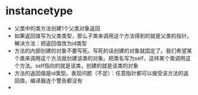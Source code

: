 # instancetype

* 父类中的类方法创建1个父类对象返回
* 如果返回值写为父类类型，那么子类来调用这个方法得到的就是父类的指针。解决方法：把返回值改为id类型
* 方法的内部创建的对象不要写死。写死的话创建的对象就固定了。我们希望某个类来调用这个方法就创建该类的对象。把类名写为self，这样某个类调用这个方法。self指向的就是该类，创建的就是该类的对象
* 方法的返回值是id类型。表现问题（不足）：任意指针都可以接受该方法的返回值，编译器连个警告都没有
* 







